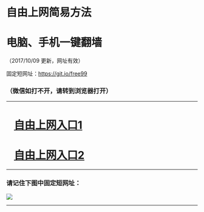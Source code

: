 ﻿# 自由上网简易方法

# 电脑、手机一键翻墙

（2017/10/09 更新，网址有效）

固定短网址：https://git.io/free99

### （微信如打不开，请转到浏览器打开）


***





# &nbsp;&nbsp; <a href="http://ft2944728172.fwq-tz-1001.info/fwqtz01.html?t=1009001724 " target="_blank">自由上网入口1</a>
# &nbsp;&nbsp; <a href="http://ft1825829004.fwq-tz-1002.info/fwqtz02.html?t=100900121332 " target="_blank">自由上网入口2</a>
***

### 请记住下图中固定短网址：

<img src="https://s3-us-west-2.amazonaws.com/fwq-1001/yjfq-20170905okok.png" /> 


***

